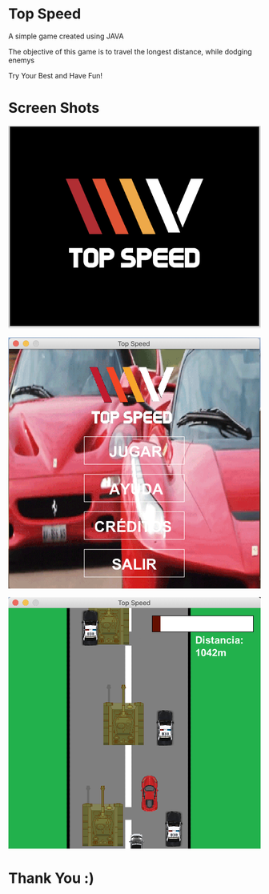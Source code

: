 # Top Speed
A simple game created using JAVA

The objective of this game is to travel the longest distance, while dodging enemys

Try Your Best and Have Fun!



# Screen Shots

![](img_rdMe/logo.png)

![](img_rdMe/menu.png)

![](img_rdMe/game.png)


# Thank You :)
